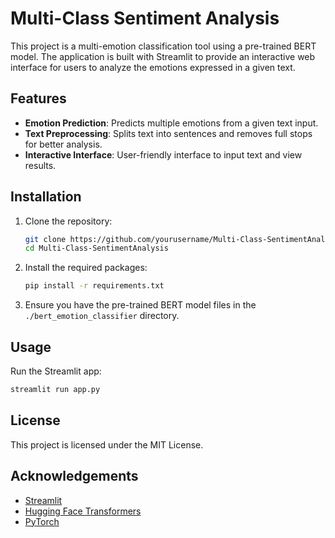 # Multi-Class Sentiment Analysis

This project is a multi-emotion classification tool using a pre-trained BERT model. The application is built with Streamlit to provide an interactive web interface for users to analyze the emotions expressed in a given text.

## Features

- **Emotion Prediction**: Predicts multiple emotions from a given text input.
- **Text Preprocessing**: Splits text into sentences and removes full stops for better analysis.
- **Interactive Interface**: User-friendly interface to input text and view results.

## Installation

1. Clone the repository:
    ```bash
    git clone https://github.com/yourusername/Multi-Class-SentimentAnalysis.git
    cd Multi-Class-SentimentAnalysis
    ```

2. Install the required packages:
    ```bash
    pip install -r requirements.txt
    ```

3. Ensure you have the pre-trained BERT model files in the `./bert_emotion_classifier` directory.

## Usage

Run the Streamlit app:
```bash
streamlit run app.py
```

## License

This project is licensed under the MIT License.

## Acknowledgements

- [Streamlit](https://www.streamlit.io/)
- [Hugging Face Transformers](https://huggingface.co/transformers/)
- [PyTorch](https://pytorch.org/)